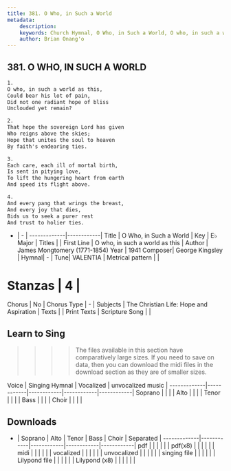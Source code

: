 ```yaml
---
title: 381. O Who, in Such a World
metadata:
    description: 
    keywords: Church Hymnal, O Who, in Such a World, O who, in such a world as this, 
    author: Brian Onang'o
---
```



## 381. O WHO, IN SUCH A WORLD

```txt
1.
O who, in such a world as this, 
Could bear his lot of pain, 
Did not one radiant hope of bliss 
Unclouded yet remain? 

2.
That hope the sovereign Lord has given 
Who reigns above the skies; 
Hope that unites the soul to heaven 
By faith's endearing ties. 

3.
Each care, each ill of mortal birth, 
Is sent in pitying love, 
To lift the hungering heart from earth 
And speed its flight above. 

4.
And every pang that wrings the breast, 
And every joy that dies, 
Bids us to seek a purer rest 
And trust to holier ties.
```

- |   -  |
-------------|------------|
Title | O Who, in Such a World |
Key | E♭ Major |
Titles |  |
First Line | O who, in such a world as this |
Author | James Mongtomery (1771-1854)
Year | 1941
Composer| George Kingsley |
Hymnal|  - |
Tune| VALENTIA |
Metrical pattern | |
# Stanzas | 4 |
Chorus | No |
Chorus Type | - |
Subjects | The Christian Life: Hope and Aspiration |
Texts |  |
Print Texts | 
Scripture Song |  |
  
## Learn to Sing

>>>> The files available in this section have comparatively large sizes. If you need to save on data, then you can download the midi files in the download section as they are of smaller sizes.

Voice |  Singing Hymnal | Vocalized | unvocalized music |
-------------|------------|------------|------------|------------|
Soprano | | | |
Alto | | | |
Tenor | | | |
Bass | | | |
Choir | | | |

## Downloads

- |  Soprano | Alto | Tenor | Bass | Choir | Separated |
-------------|------------|------------|------------|------------|
pdf | | | | | |
pdf(x8) | | | | | |
midi | | | | | |
vocalized | | | | | |
unvocalized | | | | | |
singing file | | | | | |
Lilypond file | | | | | |
Lilypond (x8) | | | | | |
  